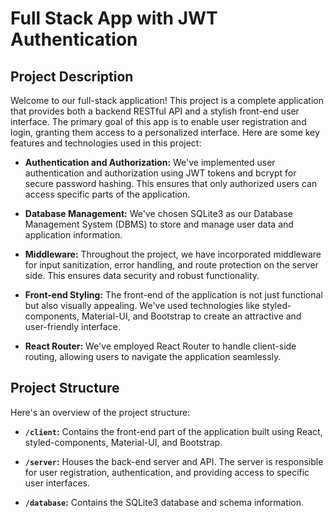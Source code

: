 # Full Stack App with JWT Authentication

## Project Description

Welcome to our full-stack application! This project is a complete application that provides both a backend RESTful API and a stylish front-end user interface. The primary goal of this app is to enable user registration and login, granting them access to a personalized interface. Here are some key features and technologies used in this project:

- **Authentication and Authorization:** We've implemented user authentication and authorization using JWT tokens and bcrypt for secure password hashing. This ensures that only authorized users can access specific parts of the application.

- **Database Management:** We've chosen SQLite3 as our Database Management System (DBMS) to store and manage user data and application information.

- **Middleware:** Throughout the project, we have incorporated middleware for input sanitization, error handling, and route protection on the server side. This ensures data security and robust functionality.

- **Front-end Styling:** The front-end of the application is not just functional but also visually appealing. We've used technologies like styled-components, Material-UI, and Bootstrap to create an attractive and user-friendly interface.

- **React Router:** We've employed React Router to handle client-side routing, allowing users to navigate the application seamlessly.

## Project Structure

Here's an overview of the project structure:

- **`/client`:** Contains the front-end part of the application built using React, styled-components, Material-UI, and Bootstrap.

- **`/server`:** Houses the back-end server and API. The server is responsible for user registration, authentication, and providing access to specific user interfaces.

- **`/database`:** Contains the SQLite3 database and schema information.
